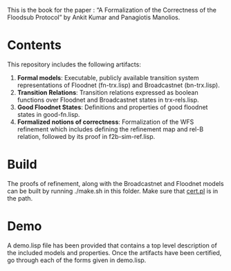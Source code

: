 	
This is the book for the paper : “A Formalization of the Correctness
of the Floodsub Protocol” by Ankit Kumar and Panagiotis Manolios.

# Contents 
This repository includes the following artifacts:
1. **Formal models**: Executable, publicly available transition system
representations of Floodnet (fn-trx.lisp) and Broadcastnet
(bn-trx.lisp).
2. **Transition Relations**: Transition relations expressed as boolean
   functions over Floodnet and Broadcastnet states in trx-rels.lisp.
3. **Good Floodnet States**: Definitions and properties of good
   floodnet states in good-fn.lisp.
4. **Formalized notions of correctness**: Formalization of the WFS
refinement which includes defining the refinement map and rel-B
relation, followed by its proof in f2b-sim-ref.lisp.

# Build
 The proofs of refinement, along with the Broadcastnet and Floodnet
 models can be built by running ./make.sh in this folder. Make sure
 that [cert.pl](https://www.cs.utexas.edu/~moore/acl2/manuals/current/manual/index-seo.php?xkey=BUILD____CERT.PL&path=4360/152) is in the path.
 
# Demo
A demo.lisp file has been provided that contains a top level
description of the included models and properties. Once the artifacts
have been certified, go through each of the forms given in demo.lisp.
  
  
  
